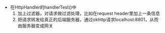 * 在HttpHandler的handlerTest()中
	1. 加上过滤器，对请求做过滤处理，比如在request header里加上一条信息
	2. 把请求转发给真正的后端服务器，通过okhttp请求localhost:8801，从而由服务器变成网关
